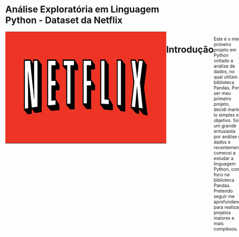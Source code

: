 # Análise Exploratória em Linguagem Python - Dataset da Netflix

<div style="display: flex; justify-content: space-between;"> <br>
<img align="center"height="350" alt="coding-time" width = 1000 src="netflix.jpg">

# Introdução

Este é o meu primeiro projeto em Python voltado a análise de dados, no qual utilizei a biblioteca Pandas. Por ser meu primeiro projeto, decidi mante-lo simples e objetivo. Sou um grande entusiasta por análise de dados e recentemente comecei a estudar a linguagem Python, com foco na biblioteca Pandas. Pretendo seguir me aprofundando para realizar projetos maiores e mais complexos.

Feedbacks são sempre bem vindos!😊

# Objetivo

- Realizar uma análise exploratória dos dados de um dataset simples da netflix para resumir suas principais características.

# Dados
Os dados utilizados são provenientes do curso de Python com foco em análise de dados do [Colt Steele - Clique Aqui ](https://www.udemy.com/course/python-data-analysis-visualization/)

# Ferramentas Utilizadas
- Linguagem Python
- Jupyter Notebook
- Biblioteca Pandas

# Arquivo e Resultados
O arquivo do Jupyter Notebook com as análises e resultados obtidos pode ser visualizado neste repositório. [Clique aqui para visualizar](Netflix.ipynb)


